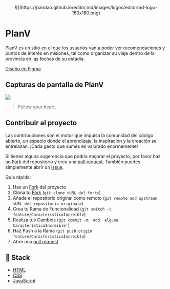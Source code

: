 <p align="center">
![](https://pandao.github.io/editor.md/images/logos/editormd-logo-180x180.png)
</p>

# **PlanV**

PlanV es un sitio en el que los usuarios van a poder ver recomendaciones y puntos de interés en misiones, tal como organizar su viaje dentro de la provincia en las fechas de su estadía.

[Diseño en Figma](http://# "Diseño en Figma")

## Capturas de pantalla de PlanV

![](https://pandao.github.io/editor.md/examples/images/4.jpg)

> Follow your heart.

## Contribuir al proyecto

Las contribuciones son el motor que impulsa la comunidad del código abierto, un espacio donde el aprendizaje, la inspiración y la creación se entrelazan. ¡Cada gesto que sumes es valorado enormemente!

Si tienes alguna sugerencia que podría mejorar el proyecto, por favor haz un [Fork](https://github.com/NaylaV/planV/forks "Fork") del repositorio y crea una [pull request](https://github.com/NaylaV/planV/pulls "pull request"). También puedes simplemente abrir un [issue](https://github.com/NaylaV/planV/issues "issue").

Guía rápida:

1. Has un [Fork](https://github.com/NaylaV/planV/forks "Fork") del proyecto
2. Clona tu  [Fork](https://github.com/NaylaV/planV/forks "Fork") (`git clone <URL del fork>`)
3. Añade el repositorio original como remoto (`git remote add upstream <URL del repositorio original>`)
4. Crea tu Rama de Funcionalidad (`git switch -c feature/CaracteristicaIncreible`)
5. Realiza tus Cambios (`git commit -m 'Add: alguna CaracterísticaIncreible'`)
6. Haz Push a la Rama (`git push origin feature/CaracteristicaIncreible`)
7. Abre una [pull request](https://github.com/NaylaV/planV/pulls "pull request")

## :wrench: **Stack**

- [HTML](https://developer.mozilla.org/es/docs/Web/HTML "HTML")
- [CSS](https://developer.mozilla.org/es/docs/Web/CSS "CSS")
-  [JavaScript](https://developer.mozilla.org/es/docs/Web/JavaScript "JavaScript")


